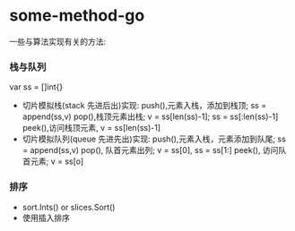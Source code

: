 # some-method-go

一些与算法实现有关的方法:

### 栈与队列

var ss = []int{}

- 切片模拟栈(stack 先进后出)实现:
  push(),元素入栈，添加到栈顶; ss = append(ss,v)
  pop(),栈顶元素出栈; v = ss[len(ss)-1]; ss = ss[:len(ss)-1]
  peek(),访问栈顶元素, v = ss[len(ss)-1]
- 切片模拟队列(queue 先进先出)实现:
  push(),元素入栈，元素添加到队尾; ss = append(ss,v)
  pop(), 队首元素出列; v = ss[0], ss = ss[1:]
  peek(), 访问队首元素; v = ss[o]

### 排序

- sort.Ints() or slices.Sort()
- 使用插入排序
